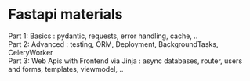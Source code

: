 # Fastapi materials
Part 1: Basics : pydantic, requests, error handling, cache, ..<br/>
Part 2: Advanced : testing, ORM, Deployment, BackgroundTasks, CeleryWorker<br/>
Part 3: Web Apis with Frontend via Jinja : async databases, router, users and forms, templates, viewmodel, ..<br/>

